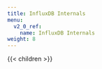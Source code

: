 ```yaml
---
title: InfluxDB Internals
menu:
  v2_0_ref:
    name: InfluxDB Internals
weight: 8
---
```


{{< children >}}
